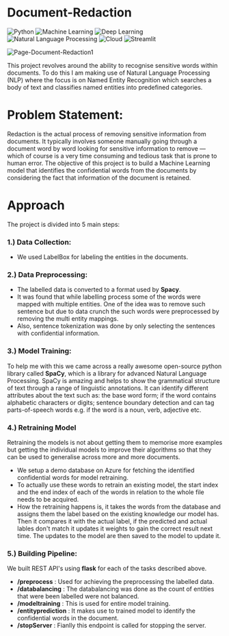 # Document-Redaction
![Python](https://img.shields.io/badge/Python-3.9-blueviolet)
![Machine Learning](https://img.shields.io/badge/-Machine%20Learning-blue)
![Deep Learning](https://img.shields.io/badge/Deep%20Learning-lightgrey)
![Natural Language Processing](https://img.shields.io/badge/NLP-SpaCy-blue)
![Cloud](https://img.shields.io/badge/Database-Azure-blue)
![Streamlit](https://img.shields.io/badge/Framework-Flask-yellow)

![Page-Document-Redaction1](https://user-images.githubusercontent.com/81012989/165745898-fed65b54-553a-42e4-a5dd-0fa4b4b9f89e.jpg)

This project revolves around the ability to recognise sensitive words within documents. To do this I am making  use of Natural Language Processing (NLP) where the focus is on Named Entity Recognition which searches a body of text and classifies named entities into predefined categories.

# Problem Statement: 
Redaction is the actual process of removing sensitive information from documents. It typically involves someone manually going through a document word by word looking for sensitive information to remove — which of course is a very time consuming and tedious task that is prone to human error. The objective of this project is to build a Machine Learning model that identifies the confidential words from the documents by considering the fact that information of the document is retained.

# Approach
The project is divided into 5 main steps:

### 1.) Data Collection:
* We used LabelBox for labeling the entities in the documents.

### 2.) Data Preprocessing:
* The labelled data is converted to a format used by **Spacy**.
* It was found that while labelling process some of the words were mapped with multiple entities. One of the idea was to remove such sentence but due to data crunch     the such words were preprocessed by removing the multi entity mappings.
* Also, sentence tokenization was done by only selecting the sentences with confidential information.

### 3.) Model Training:
To help me with this we came across a really awesome open-source python library called **SpaCy**, which is a library for advanced Natural Language Processing.
SpaCy is amazing and helps to show the grammatical structure of text through a range of linguistic annotations. It can identify different attributes about the text such as: the base word form; if the word contains alphabetic characters or digits; sentence boundary detection and can tag parts-of-speech words e.g. if the word is a noun, verb, adjective etc.

### 4.) Retraining Model
Retraining the models is not about getting them to memorise more examples but getting the individual models to improve their algorithms so that they can be used to generalise across more and more documents.
* We setup a demo database on Azure for fetching the identified confidential words for model retraining.
* To actually use these words to retrain an existing model, the start index and the end index of each of the words in relation to the whole file needs to be acquired.
* How the retraining happens is, it takes the words from the database and assigns them the label based on the existing knowledge our model has. Then it compares it with the actual label, if the predicted and actual lables don't match it updates it weights to gain the correct result next time. The updates to the model are then saved to the model to update it.

### 5.) Building Pipeline:
 We built REST API's using **flask** for each of the tasks described above.
* **/preprocess** : Used for achieving the preprocessing the labelled data.
* **/databalancing** : The databalancing was done as the count of entities that were been labelled were not balanced. 
* **/modeltraining** : This is used for entire model training.
* **/entityprediction** : It makes use to trained model to identify the confidential words in the document.
* **/stopServer** : Fianlly this endpoint is called for stopping the server.






